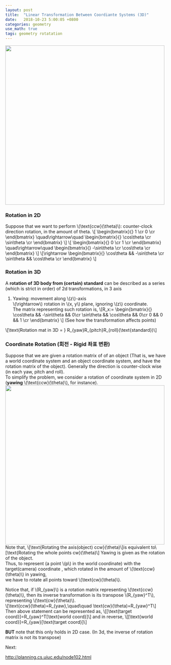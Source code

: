 ```yaml
---
layout: post
title:  "Linear Transformation Between Coordiante Systems (3D)"
date:   2018-10-23 5:00:05 +0800
categories: geometry
use_math: true
tags: geometry rotatation
---
```


<img src="{{ site.url }}/images/math/rot.png" class="center" style="width:500px"/>  

### Rotation in 2D
Suppose that we want to perform \\(\text\{ccw\}(\theta)\\): counter-clock direction rotation, in the amount of theta.
\\[
\begin{bmatrix}\{\}
1 \cr
0 \cr
\end\{bmatrix\}
\quad\rightarrow\quad
\begin{bmatrix}\{\}
\cos\theta \cr
\sin\theta \cr
\end\{bmatrix\}
\\]
\\[
\begin{bmatrix}\{\}
0 \cr
1 \cr
\end\{bmatrix\}
\quad\rightarrow\quad
\begin{bmatrix}\{\}
-\sin\theta \cr
\cos\theta \cr
\end\{bmatrix\}
\\]
\\[\rightarrow
\begin{bmatrix}\{\}
\cos\theta && -\sin\theta \cr
\sin\theta && \cos\theta \cr
\end\{bmatrix\}
\\]

### Rotation in 3D
A __rotation of 3D body from (certain) standard__ can be described as a series (which is strict in order) of 2d transformations, in 3 axis
1. Yawing: movement along \\(z\\)-axis  
\\(\rightarrow\\) rotation in \\(x, y\\) plane, ignoring \\(z\\) coordinate.  
The matrix representing such rotation is, \\[R_x:=
\begin{bmatrix}\{\}
\cos\theta && -\sin\theta && 0\cr
\sin\theta && \cos\theta && 0\cr
0 && 0 && 1 \cr
\end\{bmatrix\}
\\]
(See how the transformation affects points)

\\[\text\{Rotation mat in 3D = \} R\_\{yaw\}R\_\{pitch\}R\_\{roll\}(\text\{standard\})\\]

### Coordinate Rotation (회전 - Rigid 좌표 변환)

Suppose that we are given a rotation matrix of of an object (That is, we have a world coordinate system and an object coordinate system, and have the rotation matrix of the object). Generally the direction is counter-clock wise (in each yaw, pitch and roll).  
To simplify the problem, we consider a rotation of coordinate system in 2D (__yawing__ \\(\text\{ccw\}(\theta)\\), for instance).  
<img src="{{ site.url }}/images/math/rot.png" class="center" style="width:500px"/>  
Note that, \\[\text\{Rotating the axis(object) ccw\}(\theta)\\]is equivalent to\\[\text\{Rotating the whole points cw\}(\theta)\\]
Yawing is given as the rotation of the object.  
Thus, to represent (a point \\(p\\) in the world coordinate) with the target(camera) coordinate , which rotated in the amount of \\(\text\{ccw\}(\theta)\\) in yawing,  
we have to rotate all points toward \\(\text\{cw\}(\theta)\\).

Notice that, if \\(R_\{yaw\}\\) is a rotation matrix representing \\(\text\{ccw\}(\theta)\\), then its inverse transformation is its transpose \\(R_\{yaw\}^T\\), representing \\(\text\{cw\}(\theta)\\).  
\\[\text\{ccw\}(\theta)=R_\{yaw\},\quad\quad \text\{cw\}(\theta)=R_\{yaw\}^T\\]
Then above statement can be represented as,
\\[[\text\{target coord\}]=R_\{yaw\}^T[\text\{world coord\}]\\]
and in reverse,
\\[[\text\{world coord\}]=R_\{yaw\}[\text\{target coord\}]\\]

__BUT__ note that this only holds in 2D case. (In 3d, the inverse of rotation matrix is not its transpose)

Next:  

<a href="http://planning.cs.uiuc.edu/node102.html" target="_blank">http://planning.cs.uiuc.edu/node102.html</a>